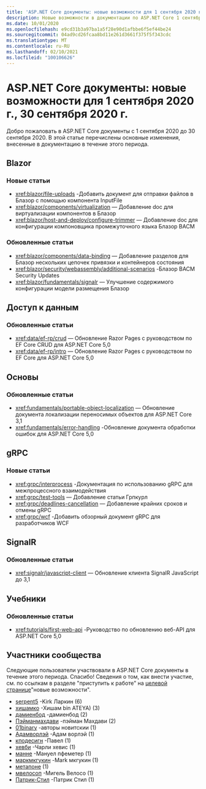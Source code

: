 ```yaml
---
title: 'ASP.NET Core документы: новые возможности для 1 сентября 2020 г., 30 сентября 2020 г.'
description: Новые возможности в документации по ASP.NET Core 1 сентября 2020 г. 30 сентября 2020.
ms.date: 10/01/2020
ms.openlocfilehash: e9cd31b3a97ba1a5f28e90d1afbbe6f5ef44be24
ms.sourcegitcommit: 04ad9cd26fcaa8bd11e261d3661f375f5f343cdc
ms.translationtype: MT
ms.contentlocale: ru-RU
ms.lasthandoff: 02/10/2021
ms.locfileid: "100106626"
---
```

# <a name="aspnet-core-docs-whats-new-for-september-1-2020---september-30-2020"></a>ASP.NET Core документы: новые возможности для 1 сентября 2020 г., 30 сентября 2020 г.

Добро пожаловать в ASP.NET Core документы с 1 сентября 2020 до 30 сентября 2020. В этой статье перечислены основные изменения, внесенные в документацию в течение этого периода.

## <a name="blazor"></a>Blazor

### <a name="new-articles"></a>Новые статьи

- <xref:blazor/file-uploads> -Добавить документ для отправки файлов в Блазор с помощью компонента InputFile
- <xref:blazor/components/virtualization> — Добавление doc для виртуализации компонентов в Блазор
- <xref:blazor/host-and-deploy/configure-trimmer> — Добавление doc для конфигурации компоновщика промежуточного языка Блазор ВАСМ

### <a name="updated-articles"></a>Обновленные статьи

- <xref:blazor/components/data-binding> — Добавление разделов для Блазор нескольких цепочек привязки и контейнеров состояния
- <xref:blazor/security/webassembly/additional-scenarios> -Блазор ВАСМ Security Updates
- <xref:blazor/fundamentals/signalr> — Улучшение содержимого конфигурации модели размещения Блазор

## <a name="data-access"></a>Доступ к данным

### <a name="updated-articles"></a>Обновленные статьи

- <xref:data/ef-rp/crud> — Обновление Razor Pages с руководством по EF Core CRUD для ASP.NET Core 5,0
- <xref:data/ef-rp/intro> — Обновление Razor Pages с руководством по EF Core для ASP.NET Core 5,0

## <a name="fundamentals"></a>Основы

### <a name="updated-articles"></a>Обновленные статьи

- <xref:fundamentals/portable-object-localization> — Обновление документа локализации переносимых объектов для ASP.NET Core 3,1
- <xref:fundamentals/error-handling> -Обновление документа обработки ошибок для ASP.NET Core 5,0

## <a name="grpc"></a>gRPC

### <a name="new-articles"></a>Новые статьи

- <xref:grpc/interprocess> -Документация по использованию gRPC для межпроцессного взаимодействия
- <xref:grpc/test-tools> — Добавление статьи Грпкурл
- <xref:grpc/deadlines-cancellation> — Добавление крайних сроков и отмены gRPC
- <xref:grpc/wcf> -Добавить обзорный документ gRPC для разработчиков WCF

## <a name="signalr"></a>SignalR

### <a name="updated-articles"></a>Обновленные статьи

- <xref:signalr/javascript-client> — Обновление клиента SignalR JavaScript до 3,1

## <a name="tutorials"></a>Учебники

### <a name="updated-articles"></a>Обновленные статьи

- <xref:tutorials/first-web-api> -Руководство по обновлению веб-API для ASP.NET Core 5,0

## <a name="community-contributors"></a>Участники сообщества

Следующие пользователи участвовали в ASP.NET Core документы в течение этого периода. Спасибо! Сведения о том, как внести участие, см. по ссылкам в разделе "приступить к работе" на [целевой странице](index.yml)"новые возможности".

- [serpent5](https://github.com/serpent5) -Kirk Ларкин (6)
- [хишамко](https://github.com/hishamco) -Хишам bin ATEYA) (3)
- [дамиенбод](https://github.com/damienbod) -дамиенбод (2)
- [Пэйманмахдави](https://github.com/PeymanMahdavi) -пэйман Махдави (2)
- [01binary](https://github.com/01binary) -авторы новитскии (1)
- [Адамворлэй](https://github.com/AdamWorley) -Адам ворлэй (1)
- [кподесигн](https://github.com/cpoDesign) -Павел (1)
- [хевби](https://github.com/hewby) -Чарли хевис (1)
- [манне](https://github.com/manne) -Мануел пфеметер (1)
- [маркмкгукин](https://github.com/markmcgookin) -Mark мкгукин (1)
- [метапоне](https://github.com/metapone) (1)
- [мвелосоп](https://github.com/mvelosop) -Мигель Велосо (1)
- [Патрик-Стил](https://github.com/patrick-steele) -Патрик Стил (1)
